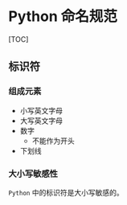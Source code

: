 # Python 命名规范

[TOC]

## 标识符

### 组成元素

* 小写英文字母
* 大写英文字母
* 数字
    * 不能作为开头
* 下划线

### 大小写敏感性

`Python` 中的标识符是大小写敏感的。